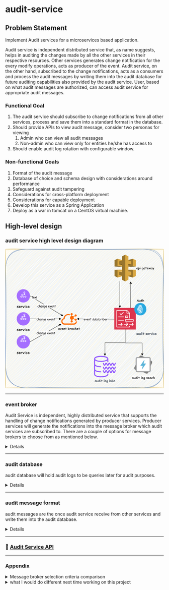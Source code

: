 # audit-service

## Problem Statement
Implement Audit services for a microservices based application.

Audit service is independent distributed service that, as name suggests, helps in auditing the changes made by all the 
other services in their respective resources. Other services generates change notification for the every modify 
operations, acts as producer of the event. Audit service, on the other hand, subscribed to the change notifications, 
acts as a consumers and process the audit messages by writing them into the audit database for future auditing 
capabilities also provided by the audit service. User, based on what audit messages are authorized, can access audit 
service for appropriate audit messages.

### Functional Goal
1. The audit service should subscribe to change notifications from all other services, process and save them into a standard format in the database.
2. Should provide APIs to view audit message, consider two personas for viewing 
   1. Admin who can view all audit messages
   2. Non-admin who can view only for entities he/she has access to
3. Should enable audit log rotation with configurable window.

### Non-functional Goals
1. Format of the audit message
2. Database of choice and schema design with considerations around performance
3. Safeguard against audit tampering
4. Considerations for cross-platform deployment
5. Considerations for capable deployment
6. Develop this service as a Spring Application
7. Deploy as a war in tomcat on a CentOS virtual machine.

## High-level design
### audit service high level design diagram
![AuditService](images/AuditServiceHighLevel.drawio.png)

---

### event broker
Audit Service is independent, highly distributed service that supports the handling of change notifications generated by
producer services. Producer services will generate the notifications into the message broker which audit services are 
subscribed to. There are a couple of options for message brokers to choose from as mentioned below.

<details>

### 📌 Pros & Cons Summary

#### **Apache Kafka** [selected for this implementation]
- ✅ Pros:
   - High throughput and scalability
   - Built-in durability and re-playability
   - Rich ecosystem (Kafka Streams, KSQL, Connect)
   - Mature in terms of Community, documentation, and long-term support
- ❌ Cons:
   - Operationally complex (ZooKeeper, partitions, brokers)
   - Overkill for simple or low-volume use cases

#### **Apache ActiveMQ**
- ✅ Pros:
   - Simple to set up with JMS support
   - Good for traditional enterprise Java applications
- ❌ Cons:
   - Lower throughput and feature growth compared to Kafka
   - Fewer modern integrations and declining popularity

#### **RabbitMQ**
- ✅ Pros:
   - Lightweight and easy to deploy
   - Excellent support for multiple protocols (AMQP, MQTT)
   - Good plugin ecosystem and UI management
- ❌ Cons:
   - Limited message replay features
   - Throughput lower than Kafka at scale

#### **AWS SQS**
- ✅ Pros:
   - Fully managed, scales automatically
   - No infrastructure or broker management
   - FIFO support and IAM integration
- ❌ Cons:
   - Not open-source or self-hostable
   - No message replay unless explicitly stored elsewhere

#### **ZeroMQ**
- ✅ Pros:
   - Extremely low latency
   - Brokerless and very lightweight
- ❌ Cons:
   - No durability, persistence, or broker management
   - Requires custom implementation for reliability and ordering
   - Not ideal for audit/compliance-grade systems

</details>

---

### audit database
audit database will hold audit logs to be queries later for audit purposes.

<details>


#### Available databases options 
1. Elastic search [selected to store data for short duration and real time search queries]
2. MongoDB [not selected]
3. PostgreSQL [selected to store data over longer duration and offline queries]
4. Amazon S3 + athena [not selected]
5. Amazon S3 + Glacier [not selected]

#### 📊 Audit Log Storage Selection Guide

| Use Case / Criteria                                   | Elasticsearch      | PostgreSQL         | MongoDB            | S3 + Athena        | S3 + Glacier       |
|-------------------------------------------------------|--------------------|--------------------|--------------------|--------------------|--------------------|
| 🔍 Fast full-text & field-based search (tokenized)    | ✅ Best suited      | ⚠️ Index-heavy      | ⚠️ Moderate         | ❌ Not supported    | ❌ Not supported    |
| 📈 High write throughput (real-time logs)             | ✅ Excellent        | ⚠️ Medium           | ✅ Good             | ⚠️ Needs batching   | ❌ Not applicable   |
| 📁 Flexible schema / nested fields                    | ✅ Good             | ❌ Rigid            | ✅ Excellent        | ✅ Handles JSON     | ✅ Handles JSON     |
| 📅 Long-term archival (months to years)               | ❌ Costly           | ⚠️ Medium (with care) | ⚠️ Costly at scale  | ✅ Cheap            | ✅ Cheapest         |
| 💸 Low-cost storage                                    | ❌ High             | ⚠️ Medium           | ⚠️ Medium           | ✅ Excellent        | ✅ Excellent        |
| 📊 Structured reporting & joins                       | ❌ Weak             | ✅ Best suited      | ⚠️ Limited          | ⚠️ Complex           | ❌ Not possible     |
| 🔐 Compliance (immutability, WORM, backups)           | ⚠️ Needs extensions | ⚠️ Needs WORM support | ⚠️ Needs control    | ✅ Versioned        | ✅ WORM by default  |
| 📉 Low query frequency (cold access only)             | ❌ Overkill         | ⚠️ Depends           | ⚠️ Depends          | ✅ Suited           | ✅ Best suited      |
| 🧠 Easy integration with Spring Boot                  | ✅ Spring Data      | ✅ Spring Data JPA  | ✅ Spring Data      | ⚠️ Via SDK/query layer | ❌ Not direct       |
| 🔄 Data retention, aging, and tiering support         | ✅ ILM policies     | ⚠️ Manual partition | ⚠️ Manual           | ✅ Lifecycle rules  | ✅ Auto-tiering     |

Legend:
✅ = Best suited  
⚠️ = Possible with limitations / added effort  
❌ = Not ideal or unsupported

</details>

---

### audit message format
audit messages are the once audit service receive from other services and write them into the audit database.

<details>


#### 📝 Audit Log Format Design Criteria

| Criterion                         | Description                                                                 | Importance                                                                 |
|----------------------------------|-----------------------------------------------------------------------------|---------------------------------------------------------------------------|
| 🔑 `eventId`                     | Unique identifier (UUID) for the audit event                                | Ensures traceability and de-duplication                                   |
| 🕒 `timestamp`                   | ISO 8601 formatted timestamp of when the event occurred                     | Critical for ordering and time-range queries                              |
| 📦 `sourceService`              | The microservice that generated the event (e.g., user-service)             | Enables filtering and attribution of actions                              |
| 🔁 `eventType`                  | Type of event (e.g., USER_CREATED, RESOURCE_DELETED)                        | Helps in classification, filtering, and analytics                         |
| 🧩 `entityType` & `entityId`    | What was changed (e.g., User, Order) and its ID                             | Core reference to the subject of the change                               |
| 👤 `changedBy`                  | Who made the change — includes username, userId, and roles                  | Enables authorization checks and access filtering                         |
| 🔄 `changeSummary`              | What changed — structured diff of old vs new values                         | Enables rich history views and auditing fidelity                          |
| 🌐 `metadata`                   | Optional context (IP address, user agent, etc.)                             | Useful for forensic, compliance, and security audit trails                |
| 🧠 Schema Flexibility           | Support for evolving message structure (e.g., nested, optional fields)     | Important for long-term maintainability and compatibility                 |
| 🔐 Tamper Evident (optional)    | Signature or hash of message for integrity validation                       | Optional but important for security-sensitive environments                |
| 💬 Extensibility                | Should support adding new fields (e.g., tags, severity) over time          | Future-proofing the schema                                                |
| 🔎 Searchable Field Types       | Field types chosen to support fast and useful searches (e.g., keywords, nested) | Directly impacts performance in Elasticsearch or other search DBs     |


```json
{
   "$schema": "http://json-schema.org/draft-07/schema#",
   "title": "AuditEvent",
   "type": "object",
   "properties": {
      "eventId": {
         "type": "string",
         "format": "uuid"
      },
      "timestamp": {
         "type": "string",
         "format": "date-time/ISO 8601"
      },
      "sourceService": {
         "type": "string"
      },
      "eventType": {
         "type": "string"
      },
      "entityType": {
         "type": "string"
      },
      "entityId": {
         "type": "string"
      },
      "changedBy": {
         "type": "object",
         "properties": {
            "username": { "type": "string" },
            "userId": { "type": "string" },
            "roles": {
               "type": "array",
               "items": { "type": "string" }
            }
         },
         "required": ["username", "userId", "roles"]
      },
      "changeSummary": {
         "type": "object",
         "additionalProperties": {
            "type": "object",
            "properties": {
               "old": { "type": ["string", "null"] },
               "new": { "type": ["string", "null"] }
            },
            "required": ["old", "new"]
         }
      },
      "metadata": {
         "type": "object",
         "properties": {
            "ipAddress": { "type": "string" },
            "userAgent": { "type": "string" }
         },
         "required": ["ipAddress", "userAgent"]
      }
   },
   "required": [
      "eventId",
      "timestamp",
      "sourceService",
      "eventType",
      "entityType",
      "entityId",
      "changedBy",
      "changeSummary",
      "metadata"
   ]
}

```

Example:
```json
{
   "eventId": "uuid",
   "timestamp": "ISO 8601",
   "sourceService": "user-service",
   "eventType": "USER_UPDATED",
   "entityType": "User",
   "entityId": "12345",
   "changedBy": {
      "username": "john.doe",
      "userId": "user-001",
      "roles": ["ADMIN"]
   },
   "changeSummary": {
      "email": {
         "old": "a@example.com",
         "new": "b@example.com"
      }
   },
   "metadata": {
      "ipAddress": "192.168.1.10",
      "userAgent": "Mozilla/5.0"
   }
}

```

another example:
```json
{
   "eventId": "6f8e67ad-8c47-4299-b054-7c87173babc5",
   "timestamp": "2025-05-01T17:00:00Z",
   "sourceService": "library-book-service",
   "eventType": "BOOK_STATUS_CHANGED",
   "entityType": "Book",
   "entityId": "book-456",
   "changedBy": {
      "username": "emma.watson",
      "userId": "staff-789",
      "roles": ["LIBRARIAN"]
   },
   "changeSummary": {
      "status": {
         "old": "available",
         "new": "checked_out"
      }
   },
   "metadata": {
      "ipAddress": "10.0.0.45",
      "userAgent": "Mozilla/5.0"
   }
}

```

elastic search index mapping:
```json
PUT /audit-logs
{
  "mappings": {
    "properties": {
      "eventId": {
        "type": "keyword"
      },
      "timestamp": {
        "type": "date"
      },
      "sourceService": {
        "type": "keyword"
      },
      "eventType": {
        "type": "keyword"
      },
      "entityType": {
        "type": "keyword"
      },
      "entityId": {
        "type": "keyword"
      },
      "changedBy": {
        "properties": {
          "username": { "type": "keyword" },
          "userId": { "type": "keyword" },
          "roles": { "type": "keyword" }
        }
      },
      "changeSummary": {
        "type": "object",
        "dynamic": true
      },
      "metadata": {
        "properties": {
          "ipAddress": { "type": "ip" },
          "userAgent": { "type": "text" }
        }
      }
    }
  }
}
```

</details>

---

### 🔐 [Audit Service API](audit_service_api_doc.md)

---

### Appendix

<details>

<summary> Message broker selection criteria comparison </summary>

| Criteria                | Meaning                                                                 | Kafka                        | ActiveMQ                    | RabbitMQ                   | AWS SQS                           | ZeroMQ                          |
|------------------------|-------------------------------------------------------------------------|------------------------------|-----------------------------|----------------------------|-----------------------------------|---------------------------------|
| **Durability**         | Ensures messages are not lost                                           | ✅ High (disk + replication) | ✅ Good (persistent queues) | ✅ Good (persistent queues) | ✅ Durable by default              | ❌ Minimal (no persistence)      |
| **Ordering**           | Maintains order of messages                                             | ✅ Per partition              | ⚠️ Limited                  | ⚠️ Fair                    | ✅ FIFO queues (optional)         | ⚠️ App must handle it           |
| **Replayability**      | Ability to reprocess past events                                        | ✅ Yes (offset-based)         | ❌ Not built-in             | ❌ Not built-in            | ❌ Not supported                  | ❌ Manual implementation needed |
| **Throughput**         | Volume of messages per second                                           | 🔥 Very high                  | ✅ Medium                   | ✅ Medium                  | ✅ Medium to high                 | 🔥 Extremely high               |
| **Delivery Guarantees**| Exactly-once, at-least-once delivery                                    | ✅ At-least-once (default)    | ✅ At-least-once            | ✅ At-least-once           | ✅ At-least-once or Exactly-once  | ❌ Fire-and-forget mostly       |
| **Latency**            | Time between send and receive                                           | ✅ Low                        | ✅ Low                      | ✅ Low                     | ✅ Low to medium                  | ⚡ Very low                     |
| **Ease of Operations** | Simplicity of setup and maintenance                                     | ⚠️ Complex (ZK required)      | ✅ Simple                   | ✅ Simple                  | ✅ Fully managed (serverless)     | ⚠️ DIY                          |
| **Cloud-native**       | Integrates natively with cloud environments                             | ⚠️ Needs extra setup          | ⚠️ Manual setup             | ⚠️ Manual setup            | ✅ Fully managed                  | ❌ Not cloud-native             |
| **Protocol Support**   | Communication protocol support                                          | Kafka protocol               | JMS, STOMP, OpenWire       | AMQP, MQTT, STOMP         | HTTPS + AWS SDK                  | Custom socket-based             |
| **Monitoring Tools**   | Built-in or ecosystem support for visibility                            | ✅ Rich ecosystem             | ✅ Basic tools              | ✅ Good (UI + plugins)     | ✅ CloudWatch + SDK               | ❌ None out of the box          |
| **Maturity**           | Community, documentation, and long-term support                         | ✅ Very mature                | ✅ Mature                   | ✅ Mature                  | ✅ Backed by AWS                  | ⚠️ Niche, low-level              |

</details>

<details>
<summary>what I would do different next time working on this project </summary>
1. Since we have to deploy the application on CentOS container with provided Tomcat, I would first develop a basic 
service version and work on deployment of that through CI/CD pipeline followed by the monitoring/actuator so that
while integrating with different data stores (ES, MinIO, AWSS3), I can also keep testing there health. 
adding functionality would come later once the basic app is ready and getting deployed through CI/CD. 
This way I can make consistent progress by adding required functionality.
</details>